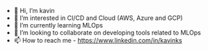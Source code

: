 - 👋 Hi, I’m kavin
- 👀 I’m interested in CI/CD and Cloud (AWS, Azure and GCP)
- 🌱 I’m currently learning MLOps
- 💞️ I’m looking to collaborate on developing tools related to MLOps
- 📫 How to reach me - https://www.linkedin.com/in/kavinks

<!---
kavinksm/kavinksm is a ✨ special ✨ repository because its `README.md` (this file) appears on your GitHub profile.
You can click the Preview link to take a look at your changes.
--->
